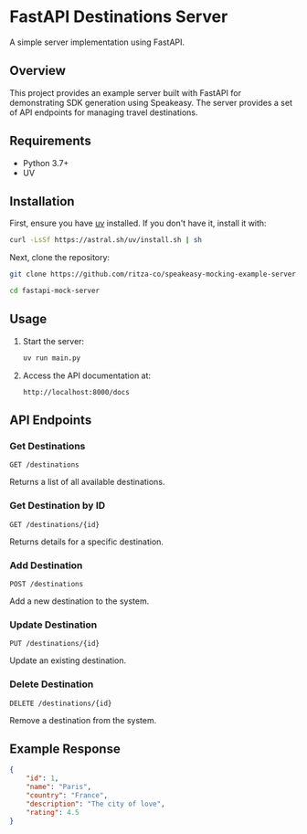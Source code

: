 # FastAPI Destinations Server

A simple server implementation using FastAPI.

## Overview

This project provides an example server built with FastAPI for demonstrating SDK generation using Speakeasy. The server provides a set of API endpoints for managing travel destinations.

## Requirements

- Python 3.7+
- UV

## Installation

First, ensure you have [uv](https://github.com/astral-sh/uv) installed. If you don't have it, install it with:

```bash
curl -LsSf https://astral.sh/uv/install.sh | sh
```

Next, clone the repository:

```bash
git clone https://github.com/ritza-co/speakeasy-mocking-example-server.git

cd fastapi-mock-server
```

## Usage

1. Start the server:

    ```bash
    uv run main.py
    ```

2. Access the API documentation at:

    ```http
    http://localhost:8000/docs
    ```

## API Endpoints

### Get Destinations

```http
GET /destinations
```

Returns a list of all available destinations.

### Get Destination by ID

```http
GET /destinations/{id}
```

Returns details for a specific destination.

### Add Destination

```http
POST /destinations
```

Add a new destination to the system.

### Update Destination

```http
PUT /destinations/{id}
```

Update an existing destination.

### Delete Destination

```http
DELETE /destinations/{id}
```

Remove a destination from the system.

## Example Response

```json
{
    "id": 1,
    "name": "Paris",
    "country": "France",
    "description": "The city of love",
    "rating": 4.5
}
```
